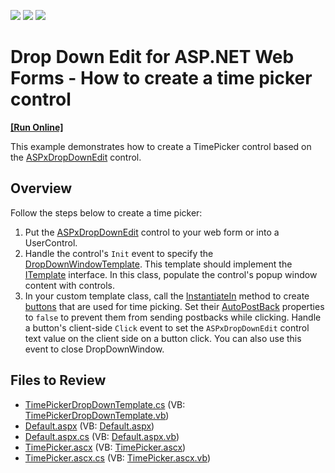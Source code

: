 <!-- default badges list -->
![](https://img.shields.io/endpoint?url=https://codecentral.devexpress.com/api/v1/VersionRange/128531404/13.1.4%2B)
[![](https://img.shields.io/badge/Open_in_DevExpress_Support_Center-FF7200?style=flat-square&logo=DevExpress&logoColor=white)](https://supportcenter.devexpress.com/ticket/details/E3995)
[![](https://img.shields.io/badge/📖_How_to_use_DevExpress_Examples-e9f6fc?style=flat-square)](https://docs.devexpress.com/GeneralInformation/403183)
<!-- default badges end -->
# Drop Down Edit for ASP.NET Web Forms - How to create a time picker control
<!-- run online -->
**[[Run Online]](https://codecentral.devexpress.com/e3995/)**
<!-- run online end -->

This example demonstrates how to create a TimePicker control based on the [ASPxDropDownEdit](https://docs.devexpress.com/AspNet/DevExpress.Web.ASPxDropDownEdit) control.

## Overview

Follow the steps below to create a time picker:

1. Put the [ASPxDropDownEdit](https://docs.devexpress.com/AspNet/DevExpress.Web.ASPxDropDownEdit) control to your web form or into a UserControl.
2. Handle the control's `Init` event to specify the [DropDownWindowTemplate](https://docs.devexpress.com/AspNet/DevExpress.Web.ASPxDropDownEdit.DropDownWindowTemplate). This template should implement the [ITemplate](https://learn.microsoft.com/en-us/dotnet/api/system.web.ui.itemplate?view=netframework-4.8.1&redirectedfrom=MSDN) interface. In this class, populate the control's popup window content with controls.
3. In your custom template class, call the [InstantiateIn](http://msdn.microsoft.com/en-us/library/system.web.ui.itemplate.instantiatein.aspx) method to create [buttons](https://docs.devexpress.com/AspNet/DevExpress.Web.ASPxButton) that are used for time picking. Set their [AutoPostBack](https://docs.devexpress.com/AspNet/DevExpress.Web.ASPxButton.AutoPostBack) properties to `false` to prevent them from sending postbacks while clicking. Handle a button's client-side `Click` event to set the `ASPxDropDownEdit` control text value on the client side on a button click. You can also use this event to close DropDownWindow.

## Files to Review

* [TimePickerDropDownTemplate.cs](./CS/WebSite/App_Code/TimePickerDropDownTemplate.cs) (VB: [TimePickerDropDownTemplate.vb](./VB/WebSite/App_Code/TimePickerDropDownTemplate.vb))
* [Default.aspx](./CS/WebSite/Default.aspx) (VB: [Default.aspx](./VB/WebSite/Default.aspx))
* [Default.aspx.cs](./CS/WebSite/Default.aspx.cs) (VB: [Default.aspx.vb](./VB/WebSite/Default.aspx.vb))
* [TimePicker.ascx](./CS/WebSite/TimePicker.ascx) (VB: [TimePicker.ascx](./VB/WebSite/TimePicker.ascx))
* [TimePicker.ascx.cs](./CS/WebSite/TimePicker.ascx.cs) (VB: [TimePicker.ascx.vb](./VB/WebSite/TimePicker.ascx.vb))
